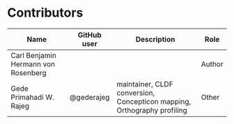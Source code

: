 # Contributors

Name                 | GitHub user     | Description                          | Role
---                  | ---             | ---                                  | ---
Carl Benjamin Hermann von Rosenberg |                 |                                      | Author
Gede Primahadi W. Rajeg       | @gederajeg       | maintainer, CLDF conversion, Concepticon mapping, Orthography profiling                           | Other